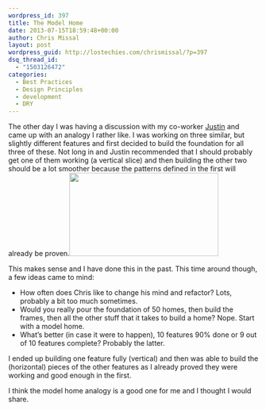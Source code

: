 ```yaml
---
wordpress_id: 397
title: The Model Home
date: 2013-07-15T18:59:48+00:00
author: Chris Missal
layout: post
wordpress_guid: http://lostechies.com/chrismissal/?p=397
dsq_thread_id:
  - "1503126472"
categories:
  - Best Practices
  - Design Principles
  - development
  - DRY
---
```

The other day I was having a discussion with my co-worker [Justin](http://www.justincpope.com/ "Justin Pope") and came up with an analogy I rather like. I was working on three similar, but slightly different features and first decided to build the foundation for all three of these. Not long in and Justin recommended that I should probably get one of them working (a vertical slice) and then building the other two should be a lot smoother because the patterns defined in the first will already be proven.[<img class="alignright size-medium wp-image-398" title="Bluth Model Home" src="https://lostechies.com/content/chrismissal/uploads/2013/07/2x09_Burning_Love-300x168.png" alt="" width="300" height="168" />](/content/chrismissal/uploads/2013/07/2x09_Burning_Love.png)

This makes sense and I have done this in the past. This time around though, a few ideas came to mind:

  * How often does Chris like to change his mind and refactor? Lots, probably a bit too much sometimes.
  * Would you really pour the foundation of 50 homes, then build the frames, then all the other stuff that it takes to build a home? Nope. Start with a model home.
  * What&#8217;s better (in case it were to happen), 10 features 90% done or 9 out of 10 features complete? Probably the latter.

I ended up building one feature fully (vertical) and then was able to build the (horizontal) pieces of the other features as I already proved they were working and good enough in the first.

I think the model home analogy is a good one for me and I thought I would share.